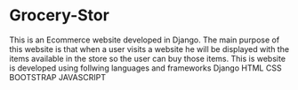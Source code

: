 # Grocery-Stor
This is an Ecommerce website developed in Django. The main purpose of this website is that when a user visits a website he will be displayed with the items available in the store so the user can buy those items.
This is website is developed using follwing languages and frameworks
Django
HTML
CSS
BOOTSTRAP
JAVASCRIPT

